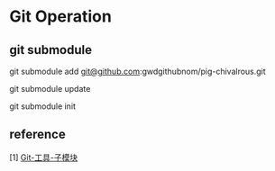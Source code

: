 # Git Operation

## git submodule

git submodule add git@github.com:gwdgithubnom/pig-chivalrous.git

git submodule update

git submodule init

## reference

\[1\] [Git-工具-子模块](https://git-scm.com/book/zh/v2/Git-%E5%B7%A5%E5%85%B7-%E5%AD%90%E6%A8%A1%E5%9D%97)